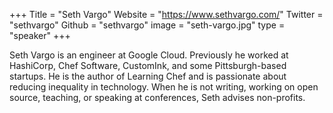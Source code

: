 +++
Title = "Seth Vargo"
Website = "https://www.sethvargo.com/"
Twitter = "sethvargo"
Github = "sethvargo"
image = "seth-vargo.jpg"
type = "speaker"
+++

Seth Vargo is an engineer at Google Cloud. Previously he worked at HashiCorp, Chef Software, CustomInk, and some Pittsburgh-based startups. He is the author of Learning Chef and is passionate about reducing inequality in technology. When he is not writing, working on open source, teaching, or speaking at conferences, Seth advises non-profits.
